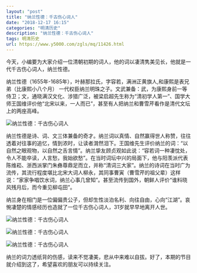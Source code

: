 ```yaml
---
layout: "post"
title: "纳兰性德：千古伤心词人"
date: "2018-12-17 16:15"
categories: "明清历史"
description: "纳兰性德：千古伤心词人"
tags: 明清历史
url: https://www.y5000.com/zgls/mq/11426.html
---
```






今天，小编要为大家介绍一位清朝初期的词人，他的词以凄清隽美见长，他就是一代千古伤心词人，纳兰性德。

纳兰性德（1655年-1685年），叶赫那拉氏，字容若，满洲正黄旗人,和康熙是表兄弟（比康熙小八个月）
一代权臣纳兰明珠之子。文武兼备：武，为康熙身前一等侍卫；文，通晓满汉文化、涉猎广泛，被梁启超先生称为“清初学人第一”、国学大师王国维评价他“北宋以来，一人而已”，甚至有人把纳兰和曹雪芹看作是清代文坛上的两座高峰。

![纳兰性德：千古伤心词人](/uploads/allimg/170119/6-1F119101941514.JPG)

纳兰性德是诗、词、文三体兼备的奇才。纳兰词以真情、自然赢得世人称赞，往往透着对往事的追忆，情到浓时，让读者潸然泪下。王国维先生评价纳兰的词：“以自然之眼观物，以自然之舌言情”。纳兰挚友顾贞观如此说：“容若词一种凄忱处，令人不能卒读，人言愁，我始欲愁”。在当时词坛中兴的局面下，他与阳羡派代表陈维崧、浙西派掌门朱彝尊鼎足而立，并称“清词三大家”。纳兰的诗词在当时广为流传，其流行程度堪比北宋大词人柳永，其同事曹寅（曹雪芹的祖父辈）这样说：“家家争唱饮水词，纳兰心事几曾知”。甚至流传到国外，朝鲜人评价“谁料晓风残月后，而今重见柳屯田”。

纳兰身在相门是一位偏偏贵公子，但却生性淡泊名利、向往自由，心向“江湖”。哀惋凄楚的情感经历也造就了一位千古伤心词人，31岁就早早地离开人世。

![纳兰性德：千古伤心词人](/uploads/allimg/170119/6-1F11910201SV.JPG)

![纳兰性德：千古伤心词人](/uploads/allimg/170119/6-1F119102050N6.JPG)

![纳兰性德：千古伤心词人](/uploads/allimg/170119/6-1F11910212Ma.JPG)

纳兰的词力透纸背的伤感，读来不觉凄美，悲从中来难以自拔。好了，本期的节目就介绍到这了，希望喜欢的朋友可以持续关注。
